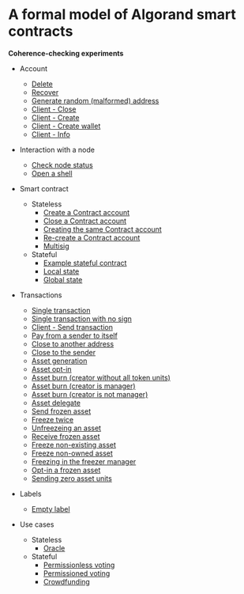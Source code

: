 # A formal model of Algorand smart contracts
**Coherence-checking experiments**

- Account
  - [Delete](https://github.com/blockchain-unica/asc1-experiments/blob/master/account/delete.md#delete_account)
  - [Recover](https://github.com/blockchain-unica/asc1-experiments/blob/master/account/recover.md#recover_account)
  - [Generate random (malformed) address](https://github.com/blockchain-unica/asc1-experiments/blob/master/account/create_random_address.md#create_malformed_address)
  - [Client - Close](https://github.com/blockchain-unica/asc1-experiments/blob/master/account/client_nodejs/close.js#close_account)
  - [Client - Create](https://github.com/blockchain-unica/asc1-experiments/blob/master/account/client_nodejs/create.js#create_account)
  - [Client - Create wallet](https://github.com/blockchain-unica/asc1-experiments/blob/master/account/client_nodejs/create_wallet.js#create_wallet)
  - [Client - Info](https://github.com/blockchain-unica/asc1-experiments/blob/master/account/client_nodejs/info.js#info_account)

- Interaction with a node
  - [Check node status](https://github.com/blockchain-unica/asc1-experiments/blob/master/node_interaction/check_node_status.md#check_node_status)
  - [Open a shell](https://github.com/blockchain-unica/asc1-experiments/blob/master/node_interaction/open_shell.md#open_shell)

- Smart contract
  - Stateless
    - [Create a Contract account](https://github.com/blockchain-unica/asc1-experiments/blob/master/smart_contract/stateless/create_contract_account.md#create_contract_account)
    - [Close a Contract account](https://github.com/blockchain-unica/asc1-experiments/blob/master/smart_contract/stateless/close_contract_account.md#close_contract_account)
    - [Creating the same Contract account](https://github.com/blockchain-unica/asc1-experiments/blob/master/smart_contract/stateless/same_contract_account.md#same_script)
    - [Re-create a Contract account](https://github.com/blockchain-unica/asc1-experiments/blob/master/smart_contract/stateless/re_create_contract_account.md#re_create_contract_account)
    - [Multisig](https://github.com/blockchain-unica/asc1-experiments/blob/master/smart_contract/stateless/multisig.md#multisig)
  - Stateful
    - [Example stateful contract](https://github.com/blockchain-unica/asc1-experiments/blob/master/smart_contract/stateful/example_stateful_contract.md)
    - [Local state](https://github.com/blockchain-unica/asc1-experiments/blob/master/smart_contract/stateful/local_state.md)
    - [Global state](https://github.com/blockchain-unica/asc1-experiments/blob/master/smart_contract/stateful/global_state.md)
    

- Transactions
  - [Single transaction](https://github.com/blockchain-unica/asc1-experiments/blob/master/transactions/single_transaction.md#single_transaction)
  - [Single transaction with no sign](https://github.com/blockchain-unica/asc1-experiments/blob/master/transactions/single_transaction_no_sign.md#send_single_transaction_no_sign)
  - [Client - Send transaction](https://github.com/blockchain-unica/asc1-experiments/blob/master/transactions/client_nodejs/send.js#send_single_transaction)
  - [Pay from a sender to itself](https://github.com/blockchain-unica/asc1-experiments/blob/master/transactions/tx-pay-snd_eq_rcv.md#pay-sender-eq-receiver)
  - [Close to another address](https://github.com/blockchain-unica/asc1-experiments/blob/master/transactions/tx-close.md#close-to-another-address)
  - [Close to the sender](https://github.com/blockchain-unica/asc1-experiments/blob/master/transactions/tx-close.md#close-to-the-sender)
  - [Asset generation](https://github.com/blockchain-unica/asc1-experiments/blob/master/transactions/tx-gen-optin-burn.md#gen)
  - [Asset opt-in](https://github.com/blockchain-unica/asc1-experiments/blob/master/transactions/tx-gen-optin-burn.md#opt-in)
  - [Asset burn (creator without all token units)](https://github.com/blockchain-unica/asc1-experiments/blob/master/transactions/tx-gen-optin-burn.md#burn-creator-without-all-token-units)
  - [Asset burn (creator is manager)](https://github.com/blockchain-unica/asc1-experiments/blob/master/transactions/tx-gen-optin-burn.md#burn-creator-is-manager)
  - [Asset burn (creator is not manager)](https://github.com/blockchain-unica/asc1-experiments/blob/master/transactions/tx-gen-optin-burn.md#burn-creator-is-not-manager)
  - [Asset delegate](https://github.com/blockchain-unica/asc1-experiments/blob/master/transactions/tx-asset-config.md#delegate)
  - [Send frozen asset](https://github.com/blockchain-unica/asc1-experiments/blob/master/transactions/tx-freeze.md#send-frozen-asset)
  - [Freeze twice](https://github.com/blockchain-unica/asc1-experiments/blob/master/transactions/tx-freeze.md#freeze-twice)
  - [Unfreezeing an asset](https://github.com/blockchain-unica/asc1-experiments/blob/master/transactions/tx-freeze.md#unfreezing-an-asset)
  - [Receive frozen asset](https://github.com/blockchain-unica/asc1-experiments/blob/master/transactions/tx-freeze.md#receive-frozen-asset)
  - [Freeze non-existing asset](https://github.com/blockchain-unica/asc1-experiments/blob/master/transactions/tx-freeze.md#freeze-non-existing-asset)
  - [Freeze non-owned asset](https://github.com/blockchain-unica/asc1-experiments/blob/master/transactions/tx-freeze.md#freeze-non-owned-asset)
  - [Freezing in the freezer manager](https://github.com/blockchain-unica/asc1-experiments/blob/master/transactions/tx-freeze.md#freezing-in-the-freezer-manager)
  - [Opt-in a frozen asset](https://github.com/blockchain-unica/asc1-experiments/blob/master/transactions/tx-freeze.md#opt-in-a-frozen-asset)
  - [Sending zero asset units](https://github.com/blockchain-unica/asc1-experiments/blob/master/transactions/tx-freeze.md#sending-zero-asset-units)

- Labels
  - [Empty label](https://github.com/blockchain-unica/asc1-experiments/blob/master/labels/empty_label.md#empty_label)

- Use cases
  - Stateless
    - [Oracle](https://github.com/blockchain-unica/asc1-experiments/blob/master/use_cases/stateless/oracle.md#oracle)
  - Stateful
    - [Permissionless voting](https://github.com/blockchain-unica/asc1-experiments/blob/master/use_cases/stateful/permissionless_voting.md#permissionless-voting)
    - [Permissioned voting](https://github.com/blockchain-unica/asc1-experiments/blob/master/use_cases/stateful/permissioned_voting.md#permissioned-voting)
    - [Crowdfunding](https://github.com/blockchain-unica/asc1-experiments/blob/master/use_cases/stateful/crowdfunding.md#crowdfunding)
